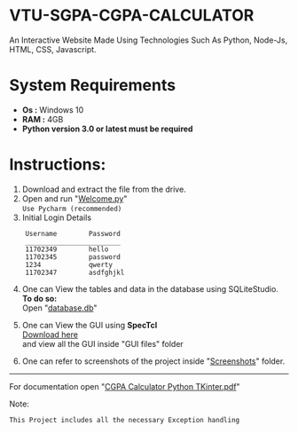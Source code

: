 # VTU-SGPA-CGPA-CALCULATOR
An Interactive Website Made Using Technologies Such As Python, Node-Js, HTML, CSS, Javascript.
# System Requirements
* <b>Os :</b> Windows 10
* <b>RAM :</b> 4GB
* <b>Python version 3.0 or latest must be required</b>
 
# Instructions:

1.	Download and extract the file from the drive.
2.	Open and run "[Welcome.py](/Welcome.py)" <br>
	```Use Pycharm (recommended)```
3.	Initial Login Details
```
	Username		Password
	________________________
	11702349	  	hello
	11702345	 	password
	1234			qwerty
	11702347	  	asdfghjkl
 ```
4.	One can View the tables  and data in the database using SQLiteStudio. <br>
	<b>To do so:</b><br>
		Open "[database.db](/database.db)"

6.	One can View the GUI using <b>SpecTcl</b> <br>
	[Download here](https://sourceforge.net/projects/spectcl/)<br>
	and view all the GUI inside "GUI files" folder

7.	One can refer to screenshots of the project inside "[Screenshots](/Screenshots)" folder.


*****************************************************************************************************************

For documentation open "[CGPA Calculator Python TKinter.pdf](/CGPA_Calculator_Python_TKinter.pdf)"

Note:
```
This Project includes all the necessary Exception handling
```
